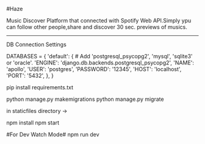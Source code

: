#Haze

Music Discover Platform that connected with Spotify Web API.Simply ypu can follow other people,share and discover 30 sec. previews of musics.





------------------------------------------------------
DB Connection Settings

DATABASES = {
    'default': {
        # Add 'postgresql_psycopg2', 'mysql', 'sqlite3' or 'oracle'.
        'ENGINE': 'django.db.backends.postgresql_psycopg2',
        'NAME': 'apollo',
        'USER': 'postgres',
        'PASSWORD': '12345',
        'HOST': 'localhost',
        'PORT': '5432',
    },
}

pip install requirements.txt

python manage.py makemigrations
python manage.py migrate


in staticfiles directory ->

npm install
npm start 

#For Dev Watch Mode#
npm run dev